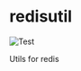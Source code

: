 # redisutil

![Test](https://github.com/elibinary/redisutil/workflows/Test/badge.svg)

Utils for redis
